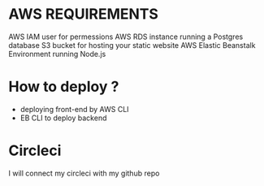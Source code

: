 # AWS REQUIREMENTS
 AWS IAM user for permessions
 AWS RDS instance running a Postgres database
 S3 bucket for hosting your static website
 AWS Elastic Beanstalk Environment running Node.js

# How to deploy ?
- deploying front-end by AWS CLI
- EB CLI to deploy backend

# Circleci
I will connect my circleci with my github repo

